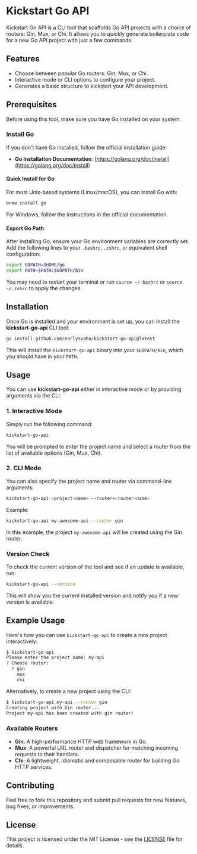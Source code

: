 # Kickstart Go API

Kickstart Go API is a CLI tool that scaffolds Go API projects with a choice of routers: Gin, Mux, or Chi. It allows you to quickly generate boilerplate code for a new Go API project with just a few commands.

## Features
- Choose between popular Go routers: Gin, Mux, or Chi.
- Interactive mode or CLI options to configure your project.
- Generates a basic structure to kickstart your API development.

## Prerequisites

Before using this tool, make sure you have Go installed on your system.

### Install Go

If you don't have Go installed, follow the official installation guide:
- **Go Installation Documentation**: [https://golang.org/doc/install](https://golang.org/doc/install)

#### Quick Install for Go

For most Unix-based systems (Linux/macOS), you can install Go with:

```bash
brew install go
```

For Windows, follow the instructions in the official documentation.

#### Export Go Path

After installing Go, ensure your Go environment variables are correctly set. Add the following lines to your `.bashrc`, `.zshrc`, or equivalent shell configuration:

```bash
export GOPATH=$HOME/go
export PATH=$PATH:$GOPATH/bin
```

You may need to restart your terminal or run `source ~/.bashrc` or `source ~/.zshrc` to apply the changes.

## Installation

Once Go is installed and your environment is set up, you can install the **kickstart-go-api** CLI tool:

```bash
go install github.com/earlysvahn/kickstart-go-api@latest
```

This will install the `kickstart-go-api` binary into your `$GOPATH/bin`, which you should have in your `PATH`.

## Usage

You can use **kickstart-go-api** either in interactive mode or by providing arguments via the CLI.

### 1. Interactive Mode

Simply run the following command:

```bash
kickstart-go-api
```

You will be prompted to enter the project name and select a router from the list of available options (Gin, Mux, Chi).

### 2. CLI Mode

You can also specify the project name and router via command-line arguments:

```bash
kickstart-go-api <project-name> --router=<router-name>
```

Example:

```bash
kickstart-go-api my-awesome-api --router gin
```

In this example, the project `my-awesome-api` will be created using the Gin router.

### Version Check

To check the current version of the tool and see if an update is available, run:

```bash
kickstart-go-api --version
```

This will show you the current installed version and notify you if a new version is available.

## Example Usage

Here's how you can use `kickstart-go-api` to create a new project interactively:

```bash
$ kickstart-go-api
Please enter the project name: my-api
? Choose router: 
  ? gin
    mux
    chi
```

Alternatively, to create a new project using the CLI:

```bash
$ kickstart-go-api my-api --router gin
Creating project with Gin router...
Project my-api has been created with gin router!
```

### Available Routers

- **Gin**: A high-performance HTTP web framework in Go.
- **Mux**: A powerful URL router and dispatcher for matching incoming requests to their handlers.
- **Chi**: A lightweight, idiomatic and composable router for building Go HTTP services.

## Contributing

Feel free to fork this repository and submit pull requests for new features, bug fixes, or improvements.

## License

This project is licensed under the MIT License - see the [LICENSE](LICENSE) file for details.
